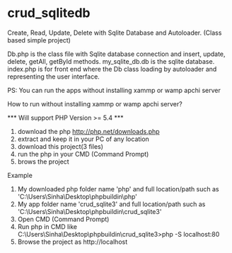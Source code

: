 # crud_sqlitedb
Create, Read, Update, Delete with Sqlite Database and Autoloader. (Class based simple project)

Db.php is the class file with Sqlite database connection and insert, update, delete, getAll, getById methods.
my_sqlite_db.db is the sqlite database.
index.php is for front end where the Db class loading by autoloader and representing the user interface.

PS: You can run the apps without installing xammp or wamp apchi server

How to run without installing xammp or wamp apchi server?

*** Will support PHP Version >= 5.4 ***

1. download the php http://php.net/downloads.php
2. extract and keep it in your PC of any location
3. download this project(3 files)
4. run the php in your CMD (Command Prompt)
5. brows the project

Example

1. My downloaded php folder name 'php' and full location/path such as 'C:\Users\Sinha\Desktop\phpbuildin\php'
2. My app folder name 'crud_sqlite3' and full location/path such as 'C:\Users\Sinha\Desktop\phpbuildin\crud_sqlite3' 
3. Open CMD (Command Prompt)
4. Run php in CMD like C:\Users\Sinha\Desktop\phpbuildin\crud_sqlite3>php -S localhost:80
5. Browse the project as http://localhost
